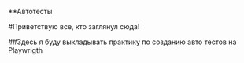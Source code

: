 **Автотесты

#Приветствую все, кто заглянул сюда!

##Здесь я буду выкладывать практику по созданию авто тестов на Playwrigth